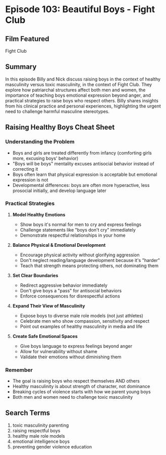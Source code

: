 # Episode 103: Beautiful Boys - Fight Club

## Film Featured
Fight Club

## Summary
In this episode Billy and Nick discuss raising boys in the context of healthy masculinity versus toxic masculinity, in the context of Fight Club. They explore how patriarchal structures affect both men and women, the importance of teaching boys emotional expression beyond anger, and practical strategies to raise boys who respect others. Billy shares insights from his clinical practice and personal experiences, highlighting the urgent need to challenge harmful masculine stereotypes.

## Raising Healthy Boys Cheat Sheet

### Understanding the Problem
- Boys and girls are treated differently from infancy (comforting girls more, excusing boys' behavior)
- "Boys will be boys" mentality excuses antisocial behavior instead of correcting it
- Boys often learn that physical expression is acceptable but emotional expression is not
- Developmental differences: boys are often more hyperactive, less prosocial initially, and develop language later

### Practical Strategies
1. **Model Healthy Emotions**
   - Show boys it's normal for men to cry and express feelings
   - Challenge statements like "boys don't cry" immediately
   - Demonstrate respectful relationships in your home

2. **Balance Physical & Emotional Development**
   - Encourage physical activity without glorifying aggression
   - Don't neglect reading/language development because it's "harder"
   - Teach that strength means protecting others, not dominating them

3. **Set Clear Boundaries**
   - Redirect aggressive behavior immediately
   - Don't give boys a "pass" for antisocial behaviors
   - Enforce consequences for disrespectful actions

4. **Expand Their View of Masculinity**
   - Expose boys to diverse male role models (not just athletes)
   - Celebrate men who show compassion, sensitivity and respect
   - Point out examples of healthy masculinity in media and life

5. **Create Safe Emotional Spaces**
   - Give boys language to express feelings beyond anger
   - Allow for vulnerability without shame
   - Validate their emotions without diminishing them

### Remember
- The goal is raising boys who respect themselves AND others
- Healthy masculinity is about strength of character, not dominance
- Breaking cycles of violence starts with how we parent young boys
- Both men and women need to challenge toxic masculinity

## Search Terms
1. toxic masculinity parenting
2. raising respectful boys
3. healthy male role models
4. emotional intelligence boys
5. preventing gender violence education